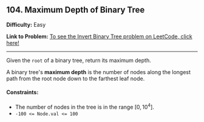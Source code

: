 ## 104. Maximum Depth of Binary Tree

**Difficulty:** Easy

**Link to Problem:** [To see the Invert Binary Tree problem on LeetCode, click here!](https://leetcode.com/problems/invert-binary-tree/)

---

Given the `root` of a binary tree, return its maximum depth.

A binary tree's **maximum depth** is the number of nodes along the longest path from the root node down to the farthest leaf node.

#### Constraints:

- The number of nodes in the tree is in the range $[0, 10^4]$.
- `-100 <= Node.val <= 100`
